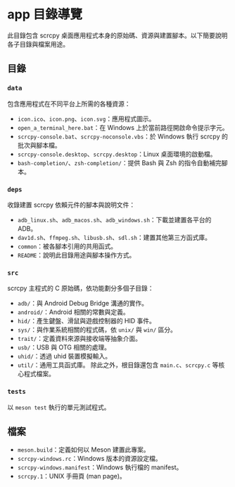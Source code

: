 # app 目錄導覽

此目錄包含 scrcpy 桌面應用程式本身的原始碼、資源與建置腳本。以下簡要說明各子目錄與檔案用途。

## 目錄

### `data`
包含應用程式在不同平台上所需的各種資源：
- `icon.ico`、`icon.png`、`icon.svg`：應用程式圖示。
- `open_a_terminal_here.bat`：在 Windows 上於當前路徑開啟命令提示字元。
- `scrcpy-console.bat`、`scrcpy-noconsole.vbs`：於 Windows 執行 scrcpy 的批次與腳本檔。
- `scrcpy-console.desktop`、`scrcpy.desktop`：Linux 桌面環境的啟動檔。
- `bash-completion/`、`zsh-completion/`：提供 Bash 與 Zsh 的指令自動補完腳本。

### `deps`
收錄建置 scrcpy 依賴元件的腳本與說明文件：
- `adb_linux.sh`、`adb_macos.sh`、`adb_windows.sh`：下載並建置各平台的 ADB。
- `dav1d.sh`、`ffmpeg.sh`、`libusb.sh`、`sdl.sh`：建置其他第三方函式庫。
- `common`：被各腳本引用的共用函式。
- `README`：說明此目錄用途與腳本操作方式。

### `src`
scrcpy 主程式的 C 原始碼，依功能劃分多個子目錄：
- `adb/`：與 Android Debug Bridge 溝通的實作。
- `android/`：Android 相關的常數與定義。
- `hid/`：產生鍵盤、滑鼠與遊戲控制器的 HID 事件。
- `sys/`：與作業系統相關的程式碼，依 `unix/` 與 `win/` 區分。
- `trait/`：定義資料來源與接收端等抽象介面。
- `usb/`：USB 與 OTG 相關的處理。
- `uhid/`：透過 uhid 裝置模擬輸入。
- `util/`：通用工具函式庫。
除此之外，根目錄還包含 `main.c`、`scrcpy.c` 等核心程式檔案。

### `tests`
以 `meson test` 執行的單元測試程式。

## 檔案

- `meson.build`：定義如何以 Meson 建置此專案。
- `scrcpy-windows.rc`：Windows 版本的資源設定檔。
- `scrcpy-windows.manifest`：Windows 執行檔的 manifest。
- `scrcpy.1`：UNIX 手冊頁 (man page)。

